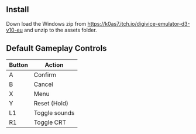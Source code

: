 ## Install
Down load the Windows zip from https://k0as7.itch.io/digivice-emulator-d3-v10-eu and unzip to the assets folder.

## Default Gameplay Controls
| Button            | Action                                |
|--                 |--                                     |
| A                 | Confirm                               |
| B                 | Cancel                                |
| X                 | Menu                                  |
| Y                 | Reset (Hold)                          |
| L1                | Toggle sounds                         |
| R1                | Toggle CRT                            |